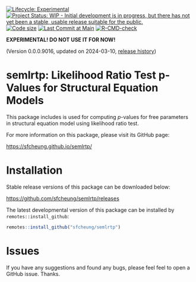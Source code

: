 <!-- badges: start -->
[![Lifecycle: Experimental](https://img.shields.io/badge/lifecycle-experimental-orange.svg)](https://lifecycle.r-lib.org/articles/stages.html#experimental)
[![Project Status: WIP - Initial development is in progress, but there has not yet been a stable, usable release suitable for the public.](https://www.repostatus.org/badges/latest/wip.svg)](https://www.repostatus.org/#wip)
[![Code size](https://img.shields.io/github/languages/code-size/sfcheung/semlrtp.svg)](https://github.com/sfcheung/semlrtp)
[![Last Commit at Main](https://img.shields.io/github/last-commit/sfcheung/semlrtp.svg)](https://github.com/sfcheung/semlrtp/commits/main)
[![R-CMD-check](https://github.com/sfcheung/semlrtp/actions/workflows/R-CMD-check.yaml/badge.svg)](https://github.com/sfcheung/semlrtp/actions/workflows/R-CMD-check.yaml)
<!-- badges: end -->

**EXPERIMENTAL! DO NOT USE IT FOR NOW!**

(Version 0.0.0.9016, updated on 2024-03-10, [release history](https://sfcheung.github.io/semlrtp/news/index.html))

# semlrtp: Likelihood Ratio Test p-Values for Structural Equation Models

This package includes is used for computing *p*-values for free parameters
in structural equation model using likelihood ratio test.

For more information on this package, please visit its GitHub page:

https://sfcheung.github.io/semlrtp/

# Installation

Stable release versions of this package can be downloaded below:

https://github.com/sfcheung/semlrtp/releases

The latest developmental version of this package can be installed by `remotes::install_github`:

```r
remotes::install_github("sfcheung/semlrtp")
```

# Issues

If you have any suggestions and found any bugs, please feel
feel to open a GitHub issue. Thanks.